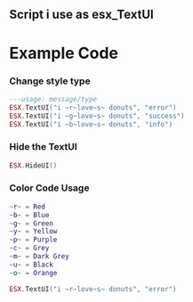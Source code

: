## Script i use as esx_TextUI




# Example Code

<h3>Change style type</h3>

```lua
---usage: message/type
ESX.TextUI("i ~r~love~s~ donuts", "error")
ESX.TextUI("i ~g~love~s~ donuts", "success")
ESX.TextUI("i ~b~love~s~ donuts", "info")
```

<h3>Hide the TextUI</h3>

```lua
ESX.HideUI()
```

<h3>Color Code Usage</h3>

```lua
~r~ = Red
~b~ = Blue
~g~ = Green
~y~ = Yellow
~p~ = Purple
~c~ = Grey
~m~ = Dark Grey
~u~ = Black
~o~ = Orange

ESX.TextUI("i ~r~love~s~ donuts", "error")
```


